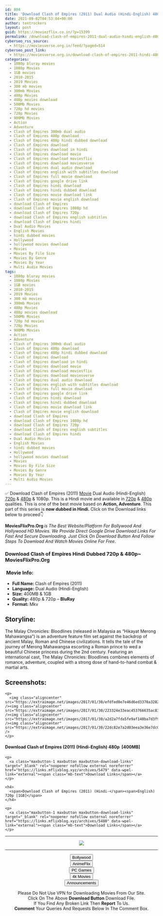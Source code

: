 ```yaml
---
id: 804
title: 'Download Clash of Empires (2011) Dual Audio (Hindi-English) 480p [400MB] || 720p [1GB]'
date: 2021-09-02T04:53:04+00:00
author: tentrockers
layout: post
guid: https://moviezflix.co.in/?p=15399
permalink: /download-clash-of-empires-2011-dual-audio-hindi-english-480p-400mb-720p-1gb/
cyberseo_rss_source:
  - https://moviesverse.org.in/feed/?paged=514
cyberseo_post_link:
  - https://moviesverse.org.in/download-clash-of-empires-2011-hindi-480p-720p/
categories:
  - 1080p bluray movies
  - 1080p Movies
  - 1GB movies
  - 2010-2015
  - 2019 Movies
  - 300 mb movies
  - 300mb Movies
  - 480p Movies
  - 480p movies download
  - 500Mb Movies
  - 720p hd movies
  - 720p Movies
  - 900Mb Movies
  - Action
  - Adventure
  - Clash of Empires 300mb dual audio
  - Clash of Empires 480p download
  - Clash of Empires 480p hindi dubbed download
  - Clash of Empires download
  - Clash of Empires download in hindi
  - Clash of Empires download movie
  - Clash of Empires download moviesflix
  - Clash of Empires download moviesverse
  - Clash of Empires dual audio download
  - Clash of Empires english with subtitles download
  - Clash of Empires full movie download
  - Clash of Empires google drive link
  - Clash of Empires hindi download
  - Clash of Empires hindi dubbed download
  - Clash of Empires movie download link
  - Clash of Empires movie english download
  - download Clash of Empires
  - download Clash of Empires 1080p hd
  - download Clash of Empires 720p
  - download Clash of Empires english subtitles
  - download Clash of Empires hindi
  - Dual Audio Movies
  - English Movies
  - hindi dubbed movies
  - Hollywood
  - hollywood movies download
  - Movies
  - Movies By File Size
  - Movies By Genre
  - Movies By Year
  - Multi Audio Movies
tags:
  - 1080p bluray movies
  - 1080p Movies
  - 1GB movies
  - 2010-2015
  - 2019 Movies
  - 300 mb movies
  - 300mb Movies
  - 480p Movies
  - 480p movies download
  - 500Mb Movies
  - 720p hd movies
  - 720p Movies
  - 900Mb Movies
  - Action
  - Adventure
  - Clash of Empires 300mb dual audio
  - Clash of Empires 480p download
  - Clash of Empires 480p hindi dubbed download
  - Clash of Empires download
  - Clash of Empires download in hindi
  - Clash of Empires download movie
  - Clash of Empires download moviesflix
  - Clash of Empires download moviesverse
  - Clash of Empires dual audio download
  - Clash of Empires english with subtitles download
  - Clash of Empires full movie download
  - Clash of Empires google drive link
  - Clash of Empires hindi download
  - Clash of Empires hindi dubbed download
  - Clash of Empires movie download link
  - Clash of Empires movie english download
  - download Clash of Empires
  - download Clash of Empires 1080p hd
  - download Clash of Empires 720p
  - download Clash of Empires english subtitles
  - download Clash of Empires hindi
  - Dual Audio Movies
  - English Movies
  - hindi dubbed movies
  - Hollywood
  - hollywood movies download
  - Movies
  - Movies By File Size
  - Movies By Genre
  - Movies By Year
  - Multi Audio Movies
---
```

<div class="thecontent clearfix">
  <p>
    ✅ Download Clash of Empires (2011) <a href="https://moviesverse.org.in/category/movies/" data-wpel-link="internal">Movie</a> Dual Audio (Hindi-English) <a href="https://moviesverse.org.in/720p-movies/" data-wpel-link="internal">720p</a>&nbsp;&&nbsp;<a href="https://moviesverse.org.in/480p-movies/" data-wpel-link="internal">480p</a> & 1080p. This is a Hindi movie and available in <a href="https://moviesverse.org.in/720p-movies/" data-wpel-link="internal">720p</a>&nbsp;&&nbsp;<a href="https://moviesverse.org.in/480p-movies/" data-wpel-link="internal">480p</a> qualities. This is one of the best movie based on <strong>Action, Adventure</strong>. This part of this series is <strong>now dubbed in <span>Hindi.&nbsp;</span></strong><span>Click on the Download links below to proceed👇</span>
  </p>
  
  <p>
    <strong><span>MoviesFlixPro.Org&nbsp;</span></strong><em>is The Best Website/Platform For Bollywood And Hollywood HD Movies. We Provide Direct Google Drive Download Links For Fast And Secure Downloading. Just Click On Download Button And Follow Steps To&nbsp;Download And Watch Movies Online For Free.</em>
  </p>
  
  <h3>
    <span>Download Clash of Empires Hindi Dubbed 720p & 480p~ MoviesFlixPro.Org</span>
  </h3>
  
  <h3>
    <span>&nbsp;Movie Info:&nbsp;</span>
  </h3>
  
  <ul>
    <li>
      <strong>Full Name: </strong>Clash of Empires (2011)
    </li>
    <li>
      <strong>Language:</strong> Dual Audio (Hindi-English)
    </li>
    <li>
      <strong>Size:</strong> 400MB & 1GB
    </li>
    <li>
      <strong>Quality:</strong> 480p & 720p – <span><strong>BluRay</strong></span>
    </li>
    <li>
      <strong>Format:</strong>&nbsp;Mkv
    </li>
  </ul>
  
  <h2>
    <span>Storyline:</span>
  </h2>
  
  <p>
    The Malay Chronicles: Bloodlines (released in Malaysia as “Hikayat Merong Mahawangsa”) is an adventure feature film set against the backdrop of ancient Malay, Roman and Chinese civilizations. It tells the tale of the journey of Merong Mahawangsa escorting a Roman prince to wed a beautiful Chinese princess during the 2nd century. Featuring an international cast, The Malay Chronicles: Bloodlines combines elements of romance, adventure, coupled with a strong dose of hand-to-hand combat & martial arts.
  </p>
  
  <div class="summary_text">
    <h2>
      <span>Screenshots:</span>
    </h2>
    
    <p>
      <img class="aligncenter" src="https://extraimage.net/images/2017/01/30/efdfed0e7e46d6ed3370a3282f612a98.png" /><img class="aligncenter" src="https://extraimage.net/images/2017/01/30/223324e33eac453766635ac8338eea0d.png" /><img class="aligncenter" src="https://extraimage.net/images/2017/01/30/a2d2a7fda5fe9af140ba7d3f996e26ed.png" /><img class="aligncenter" src="https://extraimage.net/images/2017/01/30/22dc82e7a2d03eea3e36e7dc05cf3ed9.png" />
    </p>
  </div>
  
  <div class="inline canwrap">
    <h4>
      <span>Download Clash of Empires (2011) (Hindi-English) </span><span>480p&nbsp; [400MB]</span>
    </h4>
    
    <p>
      <a class="maxbutton-1 maxbutton maxbutton-download-links" target="_blank" rel="noopener nofollow external noreferrer" href="https://links.mflixblog.xyz/archives/5479" data-wpel-link="external"><span class="mb-text">Download Links</span></a>
    </p>
    
    <h4>
      <span>Download Clash of Empires (2011) (Hindi-</span><span>English) 720p [1GB]</span>
    </h4>
    
    <p>
      <a class="maxbutton-1 maxbutton maxbutton-download-links" target="_blank" rel="noopener nofollow external noreferrer" href="https://links.mflixblog.xyz/archives/5480" data-wpel-link="external"><span class="mb-text">Download Links</span></a>
    </p>
  </div>
</div>

<center>
  </p> 
  
  <hr />
  
  <p>
    <a href="http://gdrivepro.xyz/join.php" data-wpel-link="external" target="_blank" rel="nofollow external noopener noreferrer"><img src="https://i.imgur.com/FhMdWdW.png" /></a>
  </p>
  
  <hr />
  
  <p>
    <a href="https://dogemovies.xyz" target="_blank" data-wpel-link="external" rel="nofollow external noopener noreferrer"><button class="button button5">Bollywood</button></a><br /> <a href="https://animeflix.in" target="_blank" data-wpel-link="external" rel="nofollow external noopener noreferrer"><button class="button button5">AnimeFlix</button></a><br /> <a href="https://gamesflix.net/" target="_blank" data-wpel-link="external" rel="nofollow external noopener noreferrer"><button class="button button5">PC Games</button></a><br /> <a href="https://uhdmovies.in" target="_blank" data-wpel-link="external" rel="nofollow external noopener noreferrer"><button class="button button5">4k Movies</button></a><br /> <a href="https://moviesverse.org.in/announcements/" target="_blank" data-wpel-link="internal" rel="noopener"><button class="button button5">Announcements</button></a>
  </p>
  
  <div class="alert alert-danger">
    Please Do Not Use VPN for Downloading Movies From Our Site.
  </div>
  
  <div class="alert alert-success">
    Click On The Above <strong>Download Button</strong> Download File.
  </div>
  
  <div class="alert alert-warning">
    If You Find Any Broken Link Then <strong>Report</strong> To Us.
  </div>
  
  <div class="alert alert-info">
    <strong>Comment</strong> Your Queries And Requests Below In The Comment Box.
  </div>
  
  <p>
    </center>
  </p>